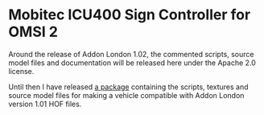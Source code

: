 # Mobitec ICU400 Sign Controller for OMSI 2

Around the release of Addon London 1.02, the commented scripts, source model files and documentation will be released here under the Apache 2.0 license.

Until then I have released [a package](https://www.dropbox.com/s/yhk6zmhdryxhv8a/AoL_1.01_Compatibility-Resources.zip?dl=1) containing the scripts, textures and source model files for making a vehicle compatible with Addon London version 1.01 HOF files.
